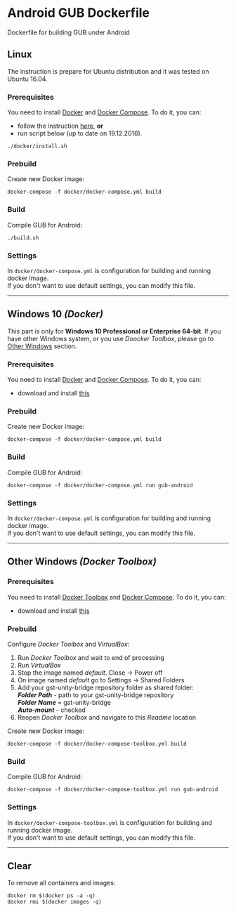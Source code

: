 # **Android GUB Dockerfile**

Dockerfile for building GUB under Android


## **Linux**

The instruction is prepare for Ubuntu distribution and it was tested on Ubuntu 16.04.

### Prerequisites

You need to install [Docker](https://www.docker.com/) and [Docker Compose](https://docs.docker.com/compose/). To do it, you can:

* follow the instruction [here](https://docs.docker.com/compose/install), **or**
* run script below (up to date on 19.12.2016).

```
./docker/install.sh
```


### Prebuild

Create new Docker image:

```
docker-compose -f docker/docker-compose.yml build
```


### Build

Compile GUB for Android:

```
./build.sh
```


### Settings

In ``docker/docker-compose.yml`` is configuration for building and running docker image.  
If you don't want to use default settings, you can modify this file.

----------

## **Windows 10** *(Docker)*

This part is only for **Windows 10 Professional or Enterprise 64-bit**. If you have other Windows system, or you use *Doocker Toolbox*, please go to [Other Windows](#other-windows-docker-toolbox) section.


### Prerequisites

You need to install [Docker](https://www.docker.com/) and [Docker Compose](https://docs.docker.com/compose/). To do it, you can:

* download and install [this](https://download.docker.com/win/stable/InstallDocker.msi)


### Prebuild

Create new Docker image:

```
docker-compose -f docker/docker-compose.yml build
```


### Build

Compile GUB for Android:

```
docker-compose -f docker/docker-compose.yml run gub-android
```


### Settings

In ``docker/docker-compose.yml`` is configuration for building and running docker image.  
If you don't want to use default settings, you can modify this file.

----------

## **Other Windows** *(Docker Toolbox)*


### Prerequisites

You need to install [Docker Toolbox](www.docker.com/products/docker-toolbox) and [Docker Compose](https://docs.docker.com/compose/). To do it, you can:

* download and install [this](https://download.docker.com/win/stable/DockerToolbox.exe)


### Prebuild

Configure *Docker Toolbox* and *VirtualBox*:

1. Run *Docker Toolbox* and wait to end of processing
2. Run *VirtualBox*
3. Stop the image named *default*. Close -> Power off
4. On image named *default* go to Settings -> Shared Folders
5. Add your gst-unity-bridge repository folder as shared folder:  
***Folder Path*** - path to your gst-unity-bridge repository  
***Folder Name*** = gst-unity-bridge  
***Auto-mount*** - checked
6. Reopen *Docker Toolbox* and navigate to this *Readme* location

Create new Docker image:

```
docker-compose -f docker/docker-compose-toolbox.yml build
```


### Build

Compile GUB for Android:

```
docker-compose -f docker/docker-compose-toolbox.yml run gub-android
```


### Settings

In ``docker/docker-compose-toolbox.yml`` is configuration for building and running docker image.  
If you don't want to use default settings, you can modify this file.

----------

## Clear

To remove all containers and images:

```
docker rm $(docker ps -a -q)
docker rmi $(docker images -q)
```